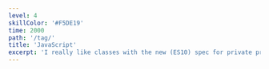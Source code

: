 ```yaml
---
level: 4
skillColor: '#F5DE19'
time: 2000
path: '/tag/'
title: 'JavaScript'
excerpt: 'I really like classes with the new (ES10) spec for private properties. I would ALWAYS pick TypeScript over JavaScript if the option is available.'
---
```

